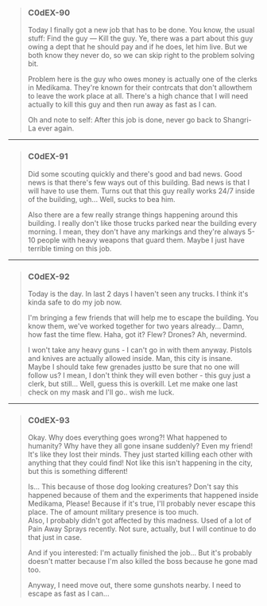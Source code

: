 >### **C0dEX-90**  
>  
>Today I finally got a new job that has to be done. You know, the usual stuff: Find the guy — Kill the guy. Ye, there was a part about this guy owing a dept that he should pay and if he does, let him live. But we both know they never do, so we can skip right to the problem solving bit.
>  
>  
>Problem here is the guy who owes money is actually one of the clerks in Medikama. They're known for their contrcats that don't allowthem to leave the work place at all. There's a high chance that I will need actually to kill this guy and then run away as fast as I can.
>
> Oh and note to self: After this job is done, never go back to Shangri-La ever again.
  
-------------- 
  
  
>### **C0dEX-91**  
> 
>Did some scouting quickly and there's good and bad news. Good news is that there's few ways out of this building. Bad news is that I will have to use them. Turns out that this guy really works 24/7 inside of the building, ugh... Well, sucks to bea him.  
>  
>Also there are a few really strange things happening around this building. I really don't like those trucks parked near the building every morning. I mean, they don't have any markings and they're always 5-10 people with heavy weapons that guard them. Maybe I just have terrible timing on this job.  
  
-------------  
  
>### **C0dEX-92**  
>  
>Today is the day. In last 2 days I haven't seen any trucks. I think it's kinda safe to do my job now.  
>  
>I'm bringing a few friends that will help me to escape the building. You know them, we've worked together for two years already... Damn, how fast the time flew. Haha, got it? Flew? Drones? Ah, nevermind.  
>  
>I won't take any heavy guns - I can't go in with them anyway. Pistols and knives are actually allowed inside. Man, this city is insane.  
> Maybe I should take few grenades justto be sure that no one will follow us? I mean, I don't think they will even bother - this guy just a clerk, but still... Well, guess this is overkill. Let me make one last check on my mask and I'll go.. wish me luck.  
  
--------------  

>### **C0dEX-93**  
>  
>Okay. Why does everything goes wrong?! What happened to humanity? Why have they all gone insane suddenly? Even my friend! It's like they lost their minds. They just started killing each other with anything that they could find! Not like this isn't happening in the city, but this is something different!  
>  
>Is... This because of those dog looking creatures? Don't say this happened because of them and the experiments that happened inside Medikama, Please! Because if it's true, I'll probably never escape this place. The of amount military presence is too much.  
>Also, I probably didn't got affected by this madness. Used of a lot of Pain Away Sprays recently. Not sure, actually, but I will continue to do that just in case.  
>  
>And if you interested: I'm actually finished the job... But it's probably doesn't matter because I'm also killed the boss because he gone mad too.  
>  
>Anyway, I need move out, there some gunshots nearby. I need to escape as fast as I can...  
